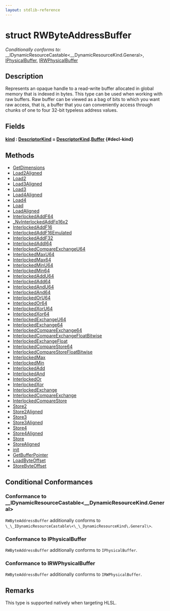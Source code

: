 ```yaml
---
layout: stdlib-reference
---
```


# struct RWByteAddressBuffer

*Conditionally conforms to:* \_\_IDynamicResourceCastable\<\_\_DynamicResourceKind\.General\>, [IPhysicalBuffer](/stdlib-reference/interfaces/iphysicalbuffer-019/index), [IRWPhysicalBuffer](/stdlib-reference/interfaces/irwphysicalbuffer-0123b/index)

## Description

Represents an opaque handle to a read-write buffer allocated in global memory that is indexed in bytes.
This type can be used when working with raw buffers. Raw buffer can be viewed as a bag of bits to
which you want raw access, that is, a buffer that you can conveniently access through chunks of one to
four 32-bit typeless address values.

## Fields

#### [kind](/stdlib-reference/types/rwbyteaddressbuffer-0126d/kind) : [DescriptorKind](/stdlib-reference/types/descriptorkind-0a/index) = [DescriptorKind](/stdlib-reference/types/descriptorkind-0a/index)\.[Buffer](/stdlib-reference/types/descriptorkind-0a/index#decl-Buffer) {#decl-kind}

## Methods

* [GetDimensions](/stdlib-reference/types/rwbyteaddressbuffer-0126d/getdimensions-03)
* [Load2Aligned](/stdlib-reference/types/rwbyteaddressbuffer-0126d/load2aligned-05)
* [Load2](/stdlib-reference/types/rwbyteaddressbuffer-0126d/load2-0)
* [Load3Aligned](/stdlib-reference/types/rwbyteaddressbuffer-0126d/load3aligned-05)
* [Load3](/stdlib-reference/types/rwbyteaddressbuffer-0126d/load3-0)
* [Load4Aligned](/stdlib-reference/types/rwbyteaddressbuffer-0126d/load4aligned-05)
* [Load4](/stdlib-reference/types/rwbyteaddressbuffer-0126d/load4-0)
* [Load](/stdlib-reference/types/rwbyteaddressbuffer-0126d/load-0)
* [LoadAligned](/stdlib-reference/types/rwbyteaddressbuffer-0126d/loadaligned-04)
* [InterlockedAddF64](/stdlib-reference/types/rwbyteaddressbuffer-0126d/interlockedaddf64-0be)
* [\_NvInterlockedAddFp16x2](/stdlib-reference/types/rwbyteaddressbuffer-0126d/0nvinterlockedaddfp16x2-013eh)
* [InterlockedAddF16](/stdlib-reference/types/rwbyteaddressbuffer-0126d/interlockedaddf16-0be)
* [InterlockedAddF16Emulated](/stdlib-reference/types/rwbyteaddressbuffer-0126d/interlockedaddf16emulated-0beh)
* [InterlockedAddF32](/stdlib-reference/types/rwbyteaddressbuffer-0126d/interlockedaddf32-0be)
* [InterlockedAddI64](/stdlib-reference/types/rwbyteaddressbuffer-0126d/interlockedaddi64-0be)
* [InterlockedCompareExchangeU64](/stdlib-reference/types/rwbyteaddressbuffer-0126d/interlockedcompareexchangeu64-0biq)
* [InterlockedMaxU64](/stdlib-reference/types/rwbyteaddressbuffer-0126d/interlockedmaxu64-0be)
* [InterlockedMax64](/stdlib-reference/types/rwbyteaddressbuffer-0126d/interlockedmax64-0b)
* [InterlockedMinU64](/stdlib-reference/types/rwbyteaddressbuffer-0126d/interlockedminu64-0be)
* [InterlockedMin64](/stdlib-reference/types/rwbyteaddressbuffer-0126d/interlockedmin64-0b)
* [InterlockedAddU64](/stdlib-reference/types/rwbyteaddressbuffer-0126d/interlockedaddu64-0be)
* [InterlockedAdd64](/stdlib-reference/types/rwbyteaddressbuffer-0126d/interlockedadd64-0b)
* [InterlockedAndU64](/stdlib-reference/types/rwbyteaddressbuffer-0126d/interlockedandu64-0be)
* [InterlockedAnd64](/stdlib-reference/types/rwbyteaddressbuffer-0126d/interlockedand64-0b)
* [InterlockedOrU64](/stdlib-reference/types/rwbyteaddressbuffer-0126d/interlockedoru64-0bd)
* [InterlockedOr64](/stdlib-reference/types/rwbyteaddressbuffer-0126d/interlockedor64-0b)
* [InterlockedXorU64](/stdlib-reference/types/rwbyteaddressbuffer-0126d/interlockedxoru64-0be)
* [InterlockedXor64](/stdlib-reference/types/rwbyteaddressbuffer-0126d/interlockedxor64-0b)
* [InterlockedExchangeU64](/stdlib-reference/types/rwbyteaddressbuffer-0126d/interlockedexchangeu64-0bj)
* [InterlockedExchange64](/stdlib-reference/types/rwbyteaddressbuffer-0126d/interlockedexchange64-0b)
* [InterlockedCompareExchange64](/stdlib-reference/types/rwbyteaddressbuffer-0126d/interlockedcompareexchange64-0bi)
* [InterlockedCompareExchangeFloatBitwise](/stdlib-reference/types/rwbyteaddressbuffer-0126d/interlockedcompareexchangefloatbitwise-0biqv)
* [InterlockedExchangeFloat](/stdlib-reference/types/rwbyteaddressbuffer-0126d/interlockedexchangefloat-0bj)
* [InterlockedCompareStore64](/stdlib-reference/types/rwbyteaddressbuffer-0126d/interlockedcomparestore64-0bi)
* [InterlockedCompareStoreFloatBitwise](/stdlib-reference/types/rwbyteaddressbuffer-0126d/interlockedcomparestorefloatbitwise-0bins)
* [InterlockedMax](/stdlib-reference/types/rwbyteaddressbuffer-0126d/interlockedmax-0b)
* [InterlockedMin](/stdlib-reference/types/rwbyteaddressbuffer-0126d/interlockedmin-0b)
* [InterlockedAdd](/stdlib-reference/types/rwbyteaddressbuffer-0126d/interlockedadd-0b)
* [InterlockedAnd](/stdlib-reference/types/rwbyteaddressbuffer-0126d/interlockedand-0b)
* [InterlockedOr](/stdlib-reference/types/rwbyteaddressbuffer-0126d/interlockedor-0b)
* [InterlockedXor](/stdlib-reference/types/rwbyteaddressbuffer-0126d/interlockedxor-0b)
* [InterlockedExchange](/stdlib-reference/types/rwbyteaddressbuffer-0126d/interlockedexchange-0b)
* [InterlockedCompareExchange](/stdlib-reference/types/rwbyteaddressbuffer-0126d/interlockedcompareexchange-0bi)
* [InterlockedCompareStore](/stdlib-reference/types/rwbyteaddressbuffer-0126d/interlockedcomparestore-0bi)
* [Store2](/stdlib-reference/types/rwbyteaddressbuffer-0126d/store2-0)
* [Store2Aligned](/stdlib-reference/types/rwbyteaddressbuffer-0126d/store2aligned-06)
* [Store3](/stdlib-reference/types/rwbyteaddressbuffer-0126d/store3-0)
* [Store3Aligned](/stdlib-reference/types/rwbyteaddressbuffer-0126d/store3aligned-06)
* [Store4](/stdlib-reference/types/rwbyteaddressbuffer-0126d/store4-0)
* [Store4Aligned](/stdlib-reference/types/rwbyteaddressbuffer-0126d/store4aligned-06)
* [Store](/stdlib-reference/types/rwbyteaddressbuffer-0126d/store-0)
* [StoreAligned](/stdlib-reference/types/rwbyteaddressbuffer-0126d/storealigned-05)
* [init](/stdlib-reference/types/rwbyteaddressbuffer-0126d/init)
* [GetBufferPointer](/stdlib-reference/types/rwbyteaddressbuffer-0126d/getbufferpointer-039)
* [LoadByteOffset](/stdlib-reference/types/rwbyteaddressbuffer-0126d/loadbyteoffset-048)
* [StoreByteOffset](/stdlib-reference/types/rwbyteaddressbuffer-0126d/storebyteoffset-059)

## Conditional Conformances

### Conformance to \_\_IDynamicResourceCastable\<\_\_DynamicResourceKind\.General\>
`RWByteAddressBuffer` additionally conforms to `\_\_IDynamicResourceCastable\<\_\_DynamicResourceKind\.General\>`.
### Conformance to IPhysicalBuffer
`RWByteAddressBuffer` additionally conforms to `IPhysicalBuffer`.
### Conformance to IRWPhysicalBuffer
`RWByteAddressBuffer` additionally conforms to `IRWPhysicalBuffer`.
## Remarks


This type is supported natively when targeting HLSL.


